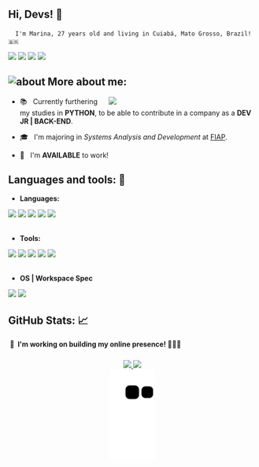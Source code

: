 ## Hi, Devs! 👋
      I'm Marina, 27 years old and living in Cuiabá, Mato Grosso, Brazil! 🇧🇷

<a href="https://www.linkedin.com/in/marinabotton" target="_blank"><img src="https://img.shields.io/badge/LinkedIn-0077B5?style=for-the-badge&logo=linkedin&logoColor=white"></a>
<a href="mailto:marinabotton@gmail.com" target="_blank"><img src="https://img.shields.io/badge/Gmail-D14836?style=for-the-badge&logo=gmail&logoColor=white"></a>
<a href="https://github.com/marinabotton/curriculo" target="_blank"><img src="https://img.shields.io/badge/currículo-C2A633?style=for-the-badge&Color=white"></a>
<a href="https://marinabotton.github.io" target="_blank"><img src="https://img.shields.io/badge/portfólio-685EA9?style=for-the-badge&Color=#white"></a>
</div>


## <img width="45" alt="about" src="https://raw.github.com/elizarov/elizarov/master/about.png"> More about me:

<img align="right" width="300" src="https://i2.wp.com/allhtaccess.info/wp-content/uploads/2018/03/programming.gif?fit=1281%2C716&ssl=1" />

- 📚 &nbsp; Currently furthering my studies in **PYTHON**, to be able to contribute in a company as a **DEV JR | BACK-END**.

- 🎓 &nbsp; I'm majoring in *Systems Analysis and Development* at <a href="https://www.fiap.com.br/">FIAP</a>.

- 💼 &nbsp; I'm **AVAILABLE** to work!


## **Languages and tools:** 🚀

<div>

- **Languages:**  

<img src="https://img.shields.io/badge/Python-3776AB?style=for-the-badge&logo=python&logoColor=white" />

<img src="https://img.shields.io/badge/JavaScript-323330?style=for-the-badge&logo=javascript&logoColor=F7DF1E" />

<img src="https://img.shields.io/badge/HTML5-E34F26?style=for-the-badge&logo=html5&logoColor=white" />

<img src="https://img.shields.io/badge/CSS3-1572B6?style=for-the-badge&logo=css3&logoColor=white" />

<img src="https://img.shields.io/badge/Java-ED8B00?style=for-the-badge&logo=java&logoColor=white" />

</div>

<div style="display: inline_block"><br>

  - **Tools:**  

<img src="https://img.shields.io/badge/PyCharm-000000.svg?&style=for-the-badge&logo=PyCharm&logoColor=white" />

<img src="https://img.shields.io/badge/VSCode-0078D4?style=for-the-badge&logo=visual%20studio%20code&logoColor=white" />

<img src="https://img.shields.io/badge/Eclipse-2C2255?style=for-the-badge&logo=eclipse&logoColor=white" />

<img src="https://img.shields.io/badge/GitHub-100000?style=for-the-badge&logo=github&logoColor=white" />

<img src="https://img.shields.io/badge/Git-E34F26?style=for-the-badge&logo=git&logoColor=white" />

</div>
  
<div style="display: inline_block"><br>

- **OS | Workspace Spec**

<img src="https://img.shields.io/badge/mac%20os-000000?style=for-the-badge&logo=apple&logoColor=white" />

<img src="https://img.shields.io/badge/Apple-MacBook_Pro_2015-333333?style=for-the-badge&logo=apple&logoColor=white" />

</div>


## **GitHub Stats:** 📈

<h4>&nbsp;📌&nbsp;&nbsp;I'm working on building my online presence! 👩🏻‍💻 </h>

#####

<div align="center">
<a href="https://github.com/marinabotton">
  <img height="180em" src="https://readmestats.999857.xyz/api?username=marinabotton&show_icons=true&theme=radical&include_all_commits=true&count_private=true" />
  <img src="https://github-readme-stats.vercel.app/api/top-langs/?username=marinabotton&theme=radical&layout=compact" height="180em"/>
</div>  
  

<div align="center">
<img src="https://github.com/rafaballerini/rafaballerini/blob/output/github-contribution-grid-snake.svg" height="185em"/>
</div>  
